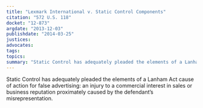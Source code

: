 ```yaml
---
title: "Lexmark International v. Static Control Components"
citation: "572 U.S. 118"
docket: "12-873"
argdate: "2013-12-03"
publishdate: "2014-03-25"
justices:
advocates:
tags:
topics:
summary: "Static Control has adequately pleaded the elements of a Lanham Act cause of action for false advertising: an injury to a commercial interest in sales or business reputation proximately caused by the defendant’s misrepresentation."
---
```

Static Control has adequately pleaded the elements of a Lanham Act cause of action for false advertising: an injury to a commercial interest in sales or business reputation proximately caused by the defendant’s misrepresentation.

